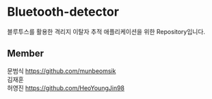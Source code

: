# Bluetooth-detector
 블루투스를 활용한 격리지 이탈자 추적 애플리케이션을 위한 Repository입니다.
 
## Member
 문범식 https://github.com/munbeomsik <br>
 김재훈 <br>
 허영진 https://github.com/HeoYoungJin98 <br>
